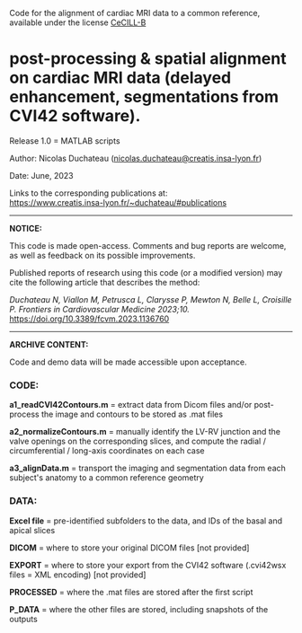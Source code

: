 Code for the alignment of cardiac MRI data to a common reference, available under the license [CeCILL-B](http://www.cecill.info/licences/Licence_CeCILL-B_V1-en.html)

# post-processing & spatial alignment on cardiac MRI data (delayed enhancement, segmentations from CVI42 software).

Release 1.0 = MATLAB scripts

Author: Nicolas Duchateau (nicolas.duchateau@creatis.insa-lyon.fr)

Date: June, 2023

Links to the corresponding publications at: <br/> https://www.creatis.insa-lyon.fr/~duchateau/#publications

------------------------------------------------------------------------------------------------------------------------
**NOTICE:**

This code is made open-access. Comments and bug reports are welcome, as well as feedback on its possible improvements.

Published reports of research using this code (or a modified version) may cite the following article that describes the method: 

*Duchateau N, Viallon M, Petrusca L, Clarysse P, Mewton N, Belle L, Croisille P. Frontiers in Cardiovascular Medicine 2023;10.* 
https://doi.org/10.3389/fcvm.2023.1136760

------------------------------------------------------------------------------------------------------------------------
**ARCHIVE CONTENT:**

Code and demo data will be made accessible upon acceptance.

### CODE:

**a1_readCVI42Contours.m** = extract data from Dicom files and/or post-process the image and contours to be stored as .mat files

**a2_normalizeContours.m** = manually identify the LV-RV junction and the valve openings on the corresponding slices, and compute the radial / circumferential / long-axis coordinates on each case

**a3_alignData.m** = transport the imaging and segmentation data from each subject's anatomy to a common reference geometry

### DATA:

**Excel file** = pre-identified subfolders to the data, and IDs of the basal and apical slices

**DICOM** = where to store your original DICOM files [not provided]

**EXPORT** = where to store your export from the CVI42 software (.cvi42wsx files = XML encoding) [not provided]

**PROCESSED** = where the .mat files are stored after the first script

**P_DATA** = where the other files are stored, including snapshots of the outputs

